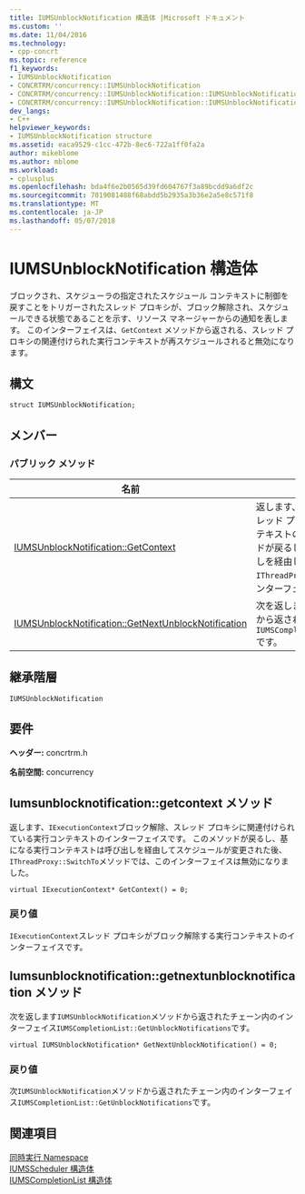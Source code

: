 ```yaml
---
title: IUMSUnblockNotification 構造体 |Microsoft ドキュメント
ms.custom: ''
ms.date: 11/04/2016
ms.technology:
- cpp-concrt
ms.topic: reference
f1_keywords:
- IUMSUnblockNotification
- CONCRTRM/concurrency::IUMSUnblockNotification
- CONCRTRM/concurrency::IUMSUnblockNotification::IUMSUnblockNotification::GetContext
- CONCRTRM/concurrency::IUMSUnblockNotification::IUMSUnblockNotification::GetNextUnblockNotification
dev_langs:
- C++
helpviewer_keywords:
- IUMSUnblockNotification structure
ms.assetid: eaca9529-c1cc-472b-8ec6-722a1ff0fa2a
author: mikeblome
ms.author: mblome
ms.workload:
- cplusplus
ms.openlocfilehash: bda4f6e2b0565d39fd604767f3a89bcdd9a6df2c
ms.sourcegitcommit: 7019081488f68abdd5b2935a3b36e2a5e8c571f8
ms.translationtype: MT
ms.contentlocale: ja-JP
ms.lasthandoff: 05/07/2018
---
```

# <a name="iumsunblocknotification-structure"></a>IUMSUnblockNotification 構造体
ブロックされ、スケジューラの指定されたスケジュール コンテキストに制御を戻すことをトリガーされたスレッド プロキシが、ブロック解除され、スケジュールできる状態であることを示す、リソース マネージャーからの通知を表します。 このインターフェイスは、`GetContext` メソッドから返される、スレッド プロキシの関連付けられた実行コンテキストが再スケジュールされると無効になります。  
  
## <a name="syntax"></a>構文  
  
```
struct IUMSUnblockNotification;
```  
  
## <a name="members"></a>メンバー  
  
### <a name="public-methods"></a>パブリック メソッド  
  
|名前|説明|  
|----------|-----------------|  
|[IUMSUnblockNotification::GetContext](#getcontext)|返します、`IExecutionContext`ブロック解除、スレッド プロキシに関連付けられている実行コンテキストのインターフェイスです。 このメソッドが戻るし、基になる実行コンテキストは呼び出しを経由してスケジュールが変更された後、`IThreadProxy::SwitchTo`メソッドでは、このインターフェイスは無効になりました。|  
|[IUMSUnblockNotification::GetNextUnblockNotification](#getnextunblocknotification)|次を返します`IUMSUnblockNotification`メソッドから返されたチェーン内のインターフェイス`IUMSCompletionList::GetUnblockNotifications`です。|  
  
## <a name="inheritance-hierarchy"></a>継承階層  
 `IUMSUnblockNotification`  
  
## <a name="requirements"></a>要件  
 **ヘッダー:** concrtrm.h  
  
 **名前空間:** concurrency  
  
##  <a name="getcontext"></a>  Iumsunblocknotification::getcontext メソッド  
 返します、`IExecutionContext`ブロック解除、スレッド プロキシに関連付けられている実行コンテキストのインターフェイスです。 このメソッドが戻るし、基になる実行コンテキストは呼び出しを経由してスケジュールが変更された後、`IThreadProxy::SwitchTo`メソッドでは、このインターフェイスは無効になりました。  
  
```
virtual IExecutionContext* GetContext() = 0;
```  
  
### <a name="return-value"></a>戻り値  
 `IExecutionContext`スレッド プロキシがブロック解除する実行コンテキストのインターフェイスです。  
  
##  <a name="getnextunblocknotification"></a>  Iumsunblocknotification::getnextunblocknotification メソッド  
 次を返します`IUMSUnblockNotification`メソッドから返されたチェーン内のインターフェイス`IUMSCompletionList::GetUnblockNotifications`です。  
  
```
virtual IUMSUnblockNotification* GetNextUnblockNotification() = 0;
```  
  
### <a name="return-value"></a>戻り値  
 次`IUMSUnblockNotification`メソッドから返されたチェーン内のインターフェイス`IUMSCompletionList::GetUnblockNotifications`です。  
  
## <a name="see-also"></a>関連項目  
 [同時実行 Namespace](concurrency-namespace.md)   
 [IUMSScheduler 構造体](iumsscheduler-structure.md)   
 [IUMSCompletionList 構造体](iumscompletionlist-structure.md)
